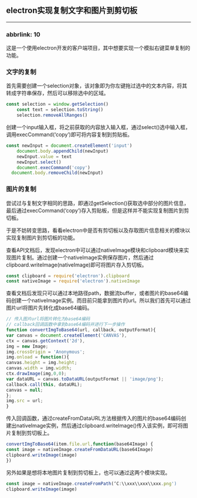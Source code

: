 ## electron实现复制文字和图片到剪切板

---

### abbrlink: 10

这是一个使用electron开发的客户端项目，其中想要实现一个模拟右键菜单复制的功能。

### 文字的复制

首先需要创建一个selection对象，该对象即为你左键拖过选中的文本内容，将其转成字符串保存，然后可以移除选中的区域。

```javascript
const selection = window.getSelection()
	const text = selection.toString()
	selection.removeAllRanges()
```

创建一个input输入框，将之前获取的内容放入输入框，通过select()选中输入框，调用execCommand(‘copy’)即可将内容复制到剪贴板。

```javascript
const newInput = document.createElement('input')
	document.body.appendChild(newInput)
	newInput.value = text
	newInput.select()
	document.execCommand('copy')
  document.body.removeChild(newInput)
```

### 图片的复制

尝试过与复制文字相同的思路，即通过getSelection()获取选中部分的图片信息，最后通过execCommand(‘copy’)存入剪贴板，但是这样并不能实现复制图片到剪切板。

于是不妨转变思路，看看electron中是否有剪切板以及存取图片信息相关的模块以实现复制图片到剪切板的功能。

查看API文档后，发现electron中可以通过nativeImage模块和clipboard模块来实现图片复制。通过创建一个nativeImage实例保存图片，然后通过clipboard.writeImage(nativeImage)即可将图片存入剪切板。

```javascript
const clipboard = require('electron').clipboard
const nativeImage = require('electron').nativeImage
```

查看文档后发现只可以通过本地路径path，数据流buffer，或者图片的base64编码创建一个nativeImage实例。而目前只能拿到图片的url。所以我们首先可以通过图片url将图片先转化成base64编码。

```javascript
// 传入图片url将图片转化为base64编码
// callback回调函数中拿到base64编码并进行下一步操作
function convertImgToBase64(url, callback, outputFormat){
var canvas = document.createElement('CANVAS'),
ctx = canvas.getContext('2d'),
img = new Image;
img.crossOrigin = 'Anonymous';
img.onload = function(){
canvas.height = img.height;
canvas.width = img.width;
ctx.drawImage(img,0,0);
var dataURL = canvas.toDataURL(outputFormat || 'image/png');
callback.call(this, dataURL);
canvas = null; 
};
img.src = url;
}
```

传入回调函数，通过createFromDataURL方法根据传入的图片的base64编码创建出nativeImage实例，然后通过clipboard.writeImage()传入该实例，即可将图片复制到剪切板上。

```javascript
convertImgToBase64(item.file.url,function(base64Image) {
const image = nativeImage.createFromDataURL(base64Image)
clipboard.writeImage(image)
})
```

另外如果是想将本地图片复制到剪切板上，也可以通过这两个模块实现。

```javascript
const image = nativeImage.createFromPath(‘C:\\xxx\\xxx\\xxx.png')
clipboard.writeImage(image)
```

